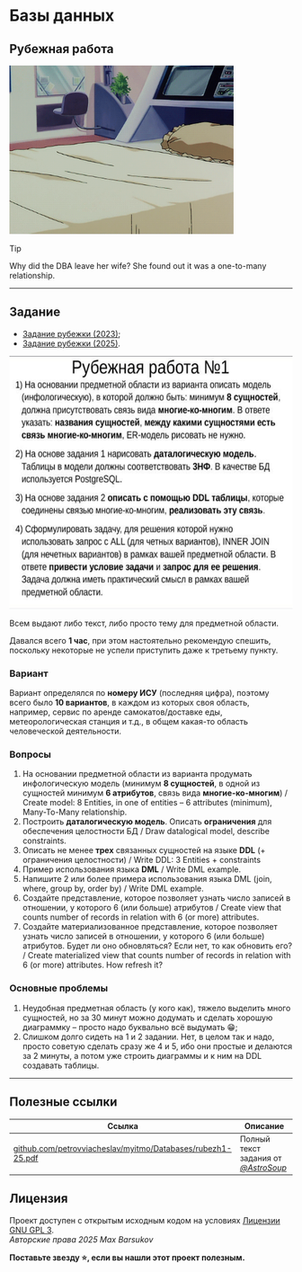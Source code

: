 # Базы данных

## Рубежная работа

<img alt="asuka-on-bed" src="https://github.com/maxbarsukov/itmo/blob/master/.docs/asuka-on-bed.gif" height="300">

> [!TIP]
> Why did the DBA leave her wife? She found out it was a one-to-many relationship.

---

## Задание

- [Задание рубежки (2023)](./rubezh-23.pdf);
- [Задание рубежки (2025)](https://github.com/petrovviacheslav/myitmo/blob/main/Databases/rubezh1-25.pdf).

<img alt="Задание" src="./задание.png" height="450">

Всем выдают либо текст, либо просто тему для предметной области.

Давался всего **1 час**, при этом настоятельно рекомендую спешить, поскольку некоторые не успели приступить даже к третьему пункту.

### Вариант

Вариант определялся по **номеру ИСУ** (последняя цифра), поэтому всего было **10 вариантов**, в каждом из которых своя область, например, сервис по аренде самокатов/доставке еды, метеорологическая станция и т.д., в общем какая-то область человеческой деятельности.

### Вопросы

1) На основании предметной области из варианта продумать инфологическую модель (минимум **8 сущностей**, в одной из сущностей минимум **6 атрибутов**, связь вида **многие-ко-многим**) / Create model: 8 Entities, in one of entities – 6 attributes (minimum), Many-To-Many relationship.
2) Построить **даталогическую модель**. Описать **ограничения** для обеспечения целостности БД / Draw datalogical model, describe constraints.
3) Описать не менее **трех** связанных сущностей на языке **DDL** (+ ограничения целостности) / Write DDL: 3 Entities + constraints
4) Пример использования языка **DML** / Write DML example.
4) Напишите 2 или более примера использования языка DML (join, where, group by, order by) / Write DML example.
5) Создайте представление, которое позволяет узнать число записей в отношении, у которого 6 (или больше) атрибутов / Create view that counts number of records in relation with 6 (or more) attributes.
5) Создайте материализованное представление, которое позволяет узнать число записей в отношении, у которого 6 (или больше) атрибутов. Будет ли оно обновляться? Если нет, то как обновить его? / Create materialized view that counts number of records in relation with 6 (or more) attributes. How refresh it?

### Основные проблемы

1) Неудобная предметная область (у кого как), тяжело выделить много сущностей, но за 30 минут можно додумать и сделать хорошую диаграммку – просто надо буквально всё выдумать :grin:;
2) Слишком долго сидеть на 1 и 2 задании. Нет, в целом так и надо, просто советую сделать сразу же 4 и 5, ибо они простые и делаются за 2 минуты, а потом уже строить диаграммы и к ним на DDL создавать таблицы.

---

## Полезные ссылки

| Ссылка | Описание |
| --- | --- |
| [github.com/petrovviacheslav/myitmo/Databases/rubezh1-25.pdf](https://github.com/petrovviacheslav/myitmo/blob/main/Databases/rubezh1-25.pdf) | Полный текст задания от [*@AstroSoup*](https://github.com/AstroSoup) |

## Лицензия <a name="license"></a>

Проект доступен с открытым исходным кодом на условиях [Лицензии GNU GPL 3](https://opensource.org/license/gpl-3-0/). \
*Авторские права 2025 Max Barsukov*

**Поставьте звезду :star:, если вы нашли этот проект полезным.**
